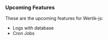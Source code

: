### Upcoming Features

These are the upcoming features for Wertik-js:

- Logs with database
- Cron Jobs